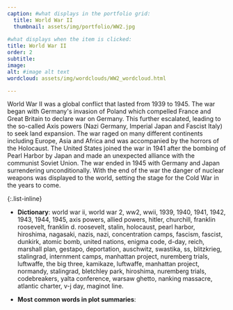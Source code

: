 ```yaml
---
caption: #what displays in the portfolio grid:
  title: World War II
  thumbnail: assets/img/portfolio/WW2.jpg
  
#what displays when the item is clicked:
title: World War II
order: 2
subtitle: 
image:
alt: #image alt text
wordcloud: assets/img/wordclouds/WW2_wordcloud.html

---
```

World War II was a global conflict that lasted from 1939 to 1945. The war began with Germany's invasion of Poland which compelled France and Great Britain to declare war on Germany. This further escalated, leading to the so-called Axis powers (Nazi Germany, Imperial Japan and Fascist Italy) to seek land expansion. 
The war raged on many different continents including Europe, Asia and Africa and was accompanied by the horrors of the Holocaust. The United States joined the war in 1941 after the bombing of Pearl Harbor by Japan and made an unexpected alliance with the communist Soviet Union. 
The war ended in 1945 with Germany and Japan surrendering unconditionally. With the end of the war the danger of nuclear weapons was displayed to the world, setting the stage for the Cold War in the years to come. 

{:.list-inline} 
- **Dictionary**: world war ii, world war 2, ww2, wwii, 1939, 1940, 1941, 1942, 1943, 1944, 1945, axis powers, allied powers, hitler, churchill, franklin roosevelt, franklin d. roosevelt, stalin, holocaust, pearl harbor, hiroshima, nagasaki, nazis, nazi, concentration camps, fascism, fascist, dunkirk, atomic bomb, united nations, enigma code, d-day, reich, marshall plan, gestapo, deportation, auschwitz, swastika, ss, blitzkrieg, stalingrad, internment camps, manhattan project, nuremberg trials, luftwaffe, the big three, kamikaze, luftwaffe, manhattan project, normandy, stalingrad, bletchley park, hiroshima, nuremberg trials, codebreakers, yalta conference, warsaw ghetto, nanking massacre, atlantic charter, v-j day, maginot line.

- **Most common words in plot summaries**: 
